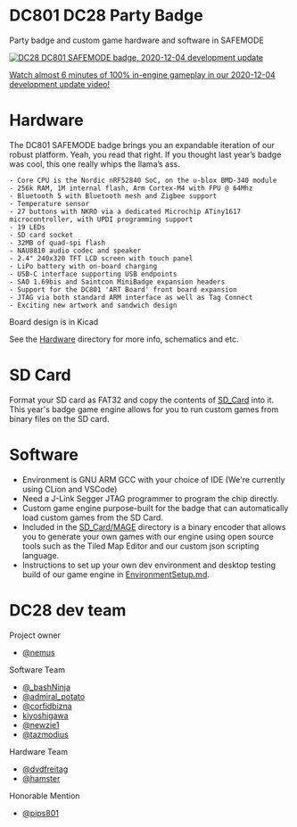# DC801 DC28 Party Badge
Party badge and custom game hardware and software in SAFEMODE

<p><a href="https://vimeo.com/487527877" target="_blank"><img src="https://i.vimeocdn.com/video/1008891350" alt="DC28 DC801 SAFEMODE badge, 2020-12-04 development update" /></a></p>
<p><a href="https://vimeo.com/487527877" target="_blank">Watch almost 6 minutes of 100% in-engine gameplay in our 2020-12-04 development update video!</a></p>

# Hardware
The DC801 SAFEMODE badge brings you an expandable iteration of our robust platform. Yeah, you read that right. If you thought last year’s badge was cool, this one really whips the llama’s ass.

    - Core CPU is the Nordic nRF52840 SoC, on the u-blox BMD-340 module
    - 256k RAM, 1M internal flash, Arm Cortex-M4 with FPU @ 64Mhz
    - Bluetooth 5 with Bluetooth mesh and Zigbee support
    - Temperature sensor
    - 27 buttons with NKRO via a dedicated Microchip ATiny1617 microcontroller, with UPDI programming support
    - 19 LEDs
    - SD card socket
    - 32MB of quad-spi flash
    - NAU8810 audio codec and speaker
    - 2.4" 240x320 TFT LCD screen with touch panel
    - LiPo battery with on-board charging
    - USB-C interface supporting USB endpoints
    - SAO 1.69bis and Saintcon MiniBadge expansion headers
    - Support for the DC801 'ART Board' front board expansion
    - JTAG via both standard ARM interface as well as Tag Connect
    - Exciting new artwork and sandwich design


Board design is in Kicad

See the [Hardware](/Hardware/README.md) directory for more info, schematics and etc.

# SD Card

Format your SD card as FAT32 and copy the contents of [SD_Card](SD_Card) into it.
This year's badge game engine allows for you to run custom games from binary files on the SD card.

# Software
 - Environment is GNU ARM GCC with your choice of IDE (We're currently using CLion and VSCode)
 - Need a J-Link Segger JTAG programmer to program the chip directly.
 - Custom game engine purpose-built for the badge that can automatically load custom games from the SD Card.
 - Included in the [SD_Card/MAGE](/SD_Card/MAGE) directory is a binary encoder that allows you to generate your own games with our engine using open source tools such as the Tiled Map Editor and our custom json scripting language.
 - Instructions to set up your own dev environment and desktop testing build of our game engine in [EnvironmentSetup.md](/EnvironmentSetup.md).


# DC28 dev team

Project owner
- [@nemus](https://twitter.com/Nemus801)

Software Team
- [@_bashNinja](https://twitter.com/_bashNinja)
- [@admiral_potato](https://twitter.com/admiral_potato)
- [@corfidbizna](https://twitter.com/corfidbizna)
- [kiyoshigawa](https://twa.ninja/)
- [@newzie1](https://twitter.com/newzie1)
- [@tazmodius](https://twitter.com/tazmodius)

Hardware Team
- [@dvdfreitag](https://twitter.com/dvdfreitag)
- [@hamster](https://twitter.com/hamster)

Honorable Mention
- [@pips801](https://twitter.com/pips801)
